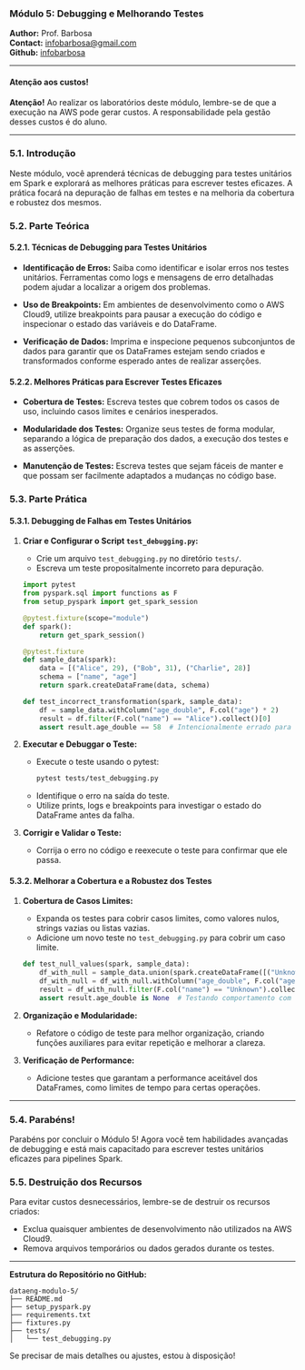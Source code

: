 ### Módulo 5: Debugging e Melhorando Testes

**Author:** Prof. Barbosa  
**Contact:** infobarbosa@gmail.com  
**Github:** [infobarbosa](https://github.com/infobarbosa)

---

#### Atenção aos custos!
**Atenção!** Ao realizar os laboratórios deste módulo, lembre-se de que a execução na AWS pode gerar custos. A responsabilidade pela gestão desses custos é do aluno.

---

### 5.1. Introdução

Neste módulo, você aprenderá técnicas de debugging para testes unitários em Spark e explorará as melhores práticas para escrever testes eficazes. A prática focará na depuração de falhas em testes e na melhoria da cobertura e robustez dos mesmos.

### 5.2. Parte Teórica

#### 5.2.1. Técnicas de Debugging para Testes Unitários

- **Identificação de Erros:** Saiba como identificar e isolar erros nos testes unitários. Ferramentas como logs e mensagens de erro detalhadas podem ajudar a localizar a origem dos problemas.

- **Uso de Breakpoints:** Em ambientes de desenvolvimento como o AWS Cloud9, utilize breakpoints para pausar a execução do código e inspecionar o estado das variáveis e do DataFrame.

- **Verificação de Dados:** Imprima e inspecione pequenos subconjuntos de dados para garantir que os DataFrames estejam sendo criados e transformados conforme esperado antes de realizar asserções.

#### 5.2.2. Melhores Práticas para Escrever Testes Eficazes

- **Cobertura de Testes:** Escreva testes que cobrem todos os casos de uso, incluindo casos limites e cenários inesperados.

- **Modularidade dos Testes:** Organize seus testes de forma modular, separando a lógica de preparação dos dados, a execução dos testes e as asserções.

- **Manutenção de Testes:** Escreva testes que sejam fáceis de manter e que possam ser facilmente adaptados a mudanças no código base.

### 5.3. Parte Prática

#### 5.3.1. Debugging de Falhas em Testes Unitários

1. **Criar e Configurar o Script `test_debugging.py`:**
   - Crie um arquivo `test_debugging.py` no diretório `tests/`.
   - Escreva um teste propositalmente incorreto para depuração.

   ```python
   import pytest
   from pyspark.sql import functions as F
   from setup_pyspark import get_spark_session

   @pytest.fixture(scope="module")
   def spark():
       return get_spark_session()

   @pytest.fixture
   def sample_data(spark):
       data = [("Alice", 29), ("Bob", 31), ("Charlie", 28)]
       schema = ["name", "age"]
       return spark.createDataFrame(data, schema)

   def test_incorrect_transformation(spark, sample_data):
       df = sample_data.withColumn("age_double", F.col("age") * 2)
       result = df.filter(F.col("name") == "Alice").collect()[0]
       assert result.age_double == 58  # Intencionalmente errado para debugging
   ```

2. **Executar e Debuggar o Teste:**
   - Execute o teste usando o pytest:
     ```bash
     pytest tests/test_debugging.py
     ```
   - Identifique o erro na saída do teste.
   - Utilize prints, logs e breakpoints para investigar o estado do DataFrame antes da falha.

3. **Corrigir e Validar o Teste:**
   - Corrija o erro no código e reexecute o teste para confirmar que ele passa.

#### 5.3.2. Melhorar a Cobertura e a Robustez dos Testes

1. **Cobertura de Casos Limites:**
   - Expanda os testes para cobrir casos limites, como valores nulos, strings vazias ou listas vazias.
   - Adicione um novo teste no `test_debugging.py` para cobrir um caso limite.

   ```python
   def test_null_values(spark, sample_data):
       df_with_null = sample_data.union(spark.createDataFrame([("Unknown", None)], ["name", "age"]))
       df_with_null = df_with_null.withColumn("age_double", F.col("age") * 2)
       result = df_with_null.filter(F.col("name") == "Unknown").collect()[0]
       assert result.age_double is None  # Testando comportamento com valores nulos
   ```

2. **Organização e Modularidade:**
   - Refatore o código de teste para melhor organização, criando funções auxiliares para evitar repetição e melhorar a clareza.

3. **Verificação de Performance:**
   - Adicione testes que garantam a performance aceitável dos DataFrames, como limites de tempo para certas operações.

---

### 5.4. Parabéns!
Parabéns por concluir o Módulo 5! Agora você tem habilidades avançadas de debugging e está mais capacitado para escrever testes unitários eficazes para pipelines Spark.

### 5.5. Destruição dos Recursos
Para evitar custos desnecessários, lembre-se de destruir os recursos criados:
- Exclua quaisquer ambientes de desenvolvimento não utilizados na AWS Cloud9.
- Remova arquivos temporários ou dados gerados durante os testes.

---

**Estrutura do Repositório no GitHub:**
```
dataeng-modulo-5/
├── README.md
├── setup_pyspark.py
├── requirements.txt
├── fixtures.py
├── tests/
│   └── test_debugging.py
```

Se precisar de mais detalhes ou ajustes, estou à disposição!